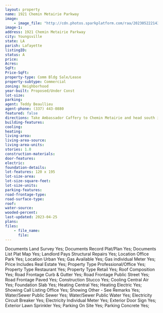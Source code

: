 ```yaml
---
layout: property
name: 1921 Chemin Metairie Parkway
image:
    - image_file: "http://cdn.photos.sparkplatform.com/raa/20230522214314441718000000.jpg"
image-1:
address: 1921 Chemin Metairie Parkway
city: Youngsville
state: LA
parish: Lafayette
listingID: 
status: A
price: 
Acres: 
SqFt: 
Price-SqFt: 
property-type: Comm Bldg Sale/Lease
property-subtype: Commercial
zoning: Neighborhood
year-built: Proposed/Under Const
lot-size: 
parking: 
agent: Teddy Beaullieu
agent-phone: (337) 443-0880
featured: false
directions: Take Ambassador Caffery to Chemin Metairie and head south into Youngsville. Stay on Chemin Metairie which turns into Chemin Metairie Parkway heading south towards the Youngsville Sports Complex. The site is located at the intersection of Pebble Lane and Chemin Metairie Parkway next door to Sugar Mill Pond Villas. Look for the Scout Build to Suit sign on site
building-features: 
cooling: 
heating: 
living-area: 
living-area-source: 
living-area-units: 
stories: 1.0
construction-materials: 
door-features: 
electric: 
foundation-details: 
lot-features: 120 x 195
lot-size-area: 
lot-size-square-feet: 
lot-size-units: 
parking-features: 
road-frontage-type: 
road-surface-type: 
roof: 
water-source: 
wooded-percent: 
last-updated: 2023-04-25
plans: 
files:
    - file_name:
      file:
---
```

Documents	Land Survey	Yes;
Documents	Record Plat/Plan	Yes;
Documents List	Plat Map	Yes;
Landlord Pays	Structural Repairs	Yes;
Location	Office Park	Yes;
Location	Urban	Yes;
Gas	Available	Yes;
Gas	individual Meter	Yes;
Price Includes	Real Estate	Yes;
Property Type	Professional/Office	Yes;
Property Type	Restaurant	Yes;
Property Type	Retail	Yes;
Roof	Composition	Yes;
Road Frontage	Curb & Gutter	Yes;
Road Frontage	Public Street	Yes;
Road Frontage	Paved	Yes;
Construction	Stucco	Yes;
Cooling	Central Air	Yes;
Foundation	Slab	Yes;
Heating	Central	Yes;
Heating	Electric	Yes;
Showing	Call Listing Office	Yes;
Showing	Other - See Remarks	Yes;
Water/Sewer	Public Sewer	Yes;
Water/Sewer	Public Water	Yes;
Electricity	Circuit Breaker	Yes;
Electricity	Individual Meter	Yes;
Exterior	Door Sign	Yes;
Exterior	Lawn Sprinkler	Yes;
Parking	On Site	Yes;
Parking	Concrete	Yes;

